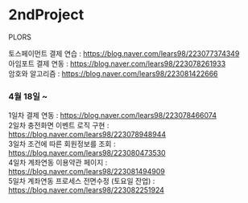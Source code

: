 # 2ndProject
PLORS

토스페이먼트 결제 연습 : https://blog.naver.com/lears98/223077374349<br>
아임포트 결제 연동 : https://blog.naver.com/lears98/223078261933<br>
암호와 알고리즘 : https://blog.naver.com/lears98/223081422666

### 4월 18일 ~ 
1일차 결제 연동 : https://blog.naver.com/lears98/223078466074<br>
2일차 충전화면 이벤트 로직 구현 : https://blog.naver.com/lears98/223078948944<br>
3일차 조건에 따른 회원정보를 조회 : https://blog.naver.com/lears98/223080473530<br>
4일차 계좌연동 이용약관 페이지 : https://blog.naver.com/lears98/223081494909<br>
5일차 계좌연동 프로세스 전면수정 (토요일 잔업)  : https://blog.naver.com/lears98/223082251924<br>
